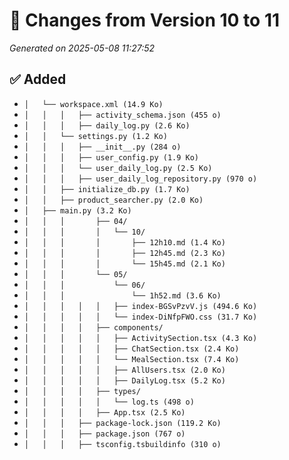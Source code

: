 # 🔄 Changes from Version 10 to 11
_Generated on 2025-05-08 11:27:52_

## ✅ Added
- `│   └── workspace.xml (14.9 Ko)`
- `│   │   │   ├── activity_schema.json (455 o)`
- `│   │   │   ├── daily_log.py (2.6 Ko)`
- `│   │   └── settings.py (1.2 Ko)`
- `│   │   │   ├── __init__.py (284 o)`
- `│   │   │   ├── user_config.py (1.9 Ko)`
- `│   │   │   └── user_daily_log.py (2.5 Ko)`
- `│   │   │   ├── user_daily_log_repository.py (970 o)`
- `│   │   ├── initialize_db.py (1.7 Ko)`
- `│   │   ├── product_searcher.py (2.0 Ko)`
- `│   ├── main.py (3.2 Ko)`
- `│   │   │       ├── 04/`
- `│   │   │       │   └── 10/`
- `│   │   │       │       ├── 12h10.md (1.4 Ko)`
- `│   │   │       │       ├── 12h45.md (2.3 Ko)`
- `│   │   │       │       └── 15h45.md (2.1 Ko)`
- `│   │   │       └── 05/`
- `│   │   │           └── 06/`
- `│   │   │               └── 1h52.md (3.6 Ko)`
- `│   │   │   │   │   ├── index-BGSvPzvV.js (494.6 Ko)`
- `│   │   │   │   │   └── index-DiNfpFWO.css (31.7 Ko)`
- `│   │   │   │   ├── components/`
- `│   │   │   │   │   ├── ActivitySection.tsx (4.3 Ko)`
- `│   │   │   │   │   ├── ChatSection.tsx (2.4 Ko)`
- `│   │   │   │   │   └── MealSection.tsx (7.4 Ko)`
- `│   │   │   │   │   ├── AllUsers.tsx (2.0 Ko)`
- `│   │   │   │   │   ├── DailyLog.tsx (5.2 Ko)`
- `│   │   │   │   ├── types/`
- `│   │   │   │   │   └── log.ts (498 o)`
- `│   │   │   │   ├── App.tsx (2.5 Ko)`
- `│   │   │   ├── package-lock.json (119.2 Ko)`
- `│   │   │   ├── package.json (767 o)`
- `│   │   │   ├── tsconfig.tsbuildinfo (310 o)`
